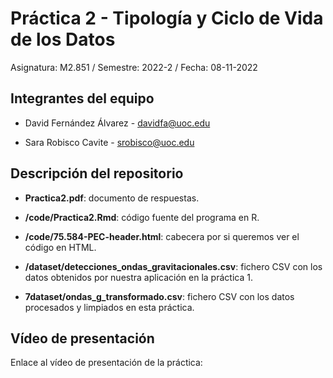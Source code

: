 # Práctica 2 - Tipología y Ciclo de Vida de los Datos

Asignatura: M2.851 / Semestre: 2022-2 / Fecha: 08-11-2022

## Integrantes del equipo

* David Fernández Álvarez - davidfa@uoc.edu

* Sara Robisco Cavite - srobisco@uoc.edu

## Descripción del repositorio

- **Practica2.pdf**: documento de respuestas.
    
- **/code/Practica2.Rmd**: código fuente del programa en R. 
    
- **/code/75.584-PEC-header.html**: cabecera por si queremos ver el código en HTML.

- **/dataset/detecciones_ondas_gravitacionales.csv**: fichero CSV con los datos obtenidos por nuestra aplicación en la práctica 1.

- **7dataset/ondas_g_transformado.csv**: fichero CSV con los datos procesados y limpiados en esta práctica.
    

## Vídeo de presentación

Enlace al vídeo de presentación de la práctica:
